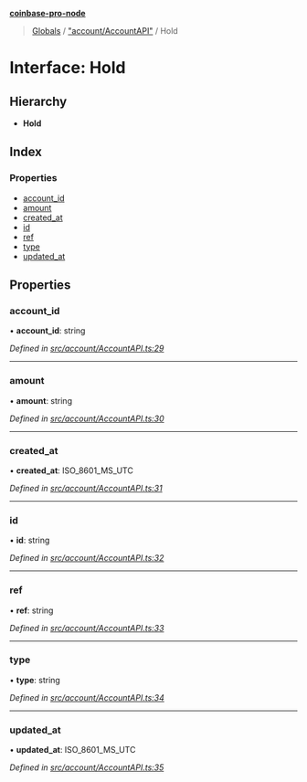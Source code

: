 **[coinbase-pro-node](../README.md)**

> [Globals](../globals.md) / ["account/AccountAPI"](../modules/_account_accountapi_.md) / Hold

# Interface: Hold

## Hierarchy

- **Hold**

## Index

### Properties

- [account_id](_account_accountapi_.hold.md#account_id)
- [amount](_account_accountapi_.hold.md#amount)
- [created_at](_account_accountapi_.hold.md#created_at)
- [id](_account_accountapi_.hold.md#id)
- [ref](_account_accountapi_.hold.md#ref)
- [type](_account_accountapi_.hold.md#type)
- [updated_at](_account_accountapi_.hold.md#updated_at)

## Properties

### account_id

• **account_id**: string

_Defined in [src/account/AccountAPI.ts:29](https://github.com/bennycode/coinbase-pro-node/blob/06bdaca/src/account/AccountAPI.ts#L29)_

---

### amount

• **amount**: string

_Defined in [src/account/AccountAPI.ts:30](https://github.com/bennycode/coinbase-pro-node/blob/06bdaca/src/account/AccountAPI.ts#L30)_

---

### created_at

• **created_at**: ISO_8601_MS_UTC

_Defined in [src/account/AccountAPI.ts:31](https://github.com/bennycode/coinbase-pro-node/blob/06bdaca/src/account/AccountAPI.ts#L31)_

---

### id

• **id**: string

_Defined in [src/account/AccountAPI.ts:32](https://github.com/bennycode/coinbase-pro-node/blob/06bdaca/src/account/AccountAPI.ts#L32)_

---

### ref

• **ref**: string

_Defined in [src/account/AccountAPI.ts:33](https://github.com/bennycode/coinbase-pro-node/blob/06bdaca/src/account/AccountAPI.ts#L33)_

---

### type

• **type**: string

_Defined in [src/account/AccountAPI.ts:34](https://github.com/bennycode/coinbase-pro-node/blob/06bdaca/src/account/AccountAPI.ts#L34)_

---

### updated_at

• **updated_at**: ISO_8601_MS_UTC

_Defined in [src/account/AccountAPI.ts:35](https://github.com/bennycode/coinbase-pro-node/blob/06bdaca/src/account/AccountAPI.ts#L35)_
